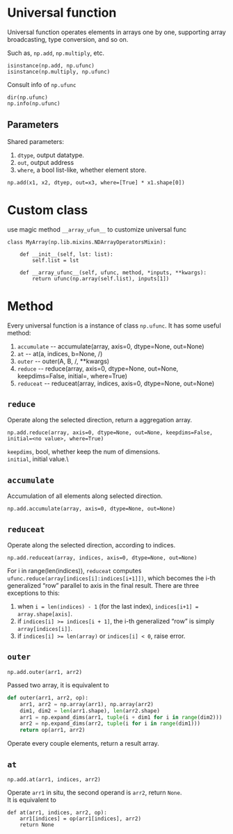 # Universal function
Universal function operates elements in arrays one by one, 
supporting array broadcasting, type conversion, and so on.

Such as, `np.add`, `np.multiply`, etc.
```python3
isinstance(np.add, np.ufunc)
isinstance(np.multiply, np.ufunc)
```
Consult info of `np.ufunc`
```python3
dir(np.ufunc)
np.info(np.ufunc)
```

## Parameters
Shared parameters:
1. `dtype`, output datatype.
2. `out`, output address
3. `where`, a bool list-like, whether element store. 
```python3
np.add(x1, x2, dtyep, out=x3, where=[True] * x1.shape[0])
```

# Custom class 
use magic method `__array_ufun__` to customize universal func
```python3
class MyArray(np.lib.mixins.NDArrayOperatorsMixin):

    def __init__(self, lst: list):
        self.list = lst

    def __array_ufunc__(self, ufunc, method, *inputs, **kwargs):
        return ufunc(np.array(self.list), inputs[1])
```

# Method
Every universal function is a instance of class `np.ufunc`.
It has some useful method:
1. `accumulate`  --  accumulate(array, axis=0, dtype=None, out=None)
2. `at`  --  at(a, indices, b=None, /)
3. `outer`  --  outer(A, B, /, **kwargs)
4. `reduce`  --  reduce(array, axis=0, dtype=None, out=None, keepdims=False, initial=<no value>, where=True)
5. `reduceat`  --  reduceat(array, indices, axis=0, dtype=None, out=None)

## `reduce`
Operate along the selected direction, return a aggregation array.
```python3
np.add.reduce(array, axis=0, dtype=None, out=None, keepdims=False, initial=<no value>, where=True)
```
`keepdims`, bool, whether keep the num of dimensions.\
`initial`, initial value.\

## `accumulate`
Accumulation of all elements along selected direction.
```python3
np.add.accumulate(array, axis=0, dtype=None, out=None)
```

## `reduceat`
Operate along the selected direction, according to indices.
```python3
np.add.reduceat(array, indices, axis=0, dtype=None, out=None)
```
For i in range(len(indices)), `reduceat`
computes `ufunc.reduce(array[indices[i]:indices[i+1]])`, 
which becomes the i-th generalized “row” parallel to axis in the final result. 
There are three exceptions to this:
1. when `i = len(indices) - 1` (for the last index), `indices[i+1] = array.shape[axis]`.
2. if `indices[i] >= indices[i + 1]`, the i-th generalized “row” is simply `array[indices[i]]`.
3. if `indices[i] >= len(array)` or `indices[i] < 0`, raise error.

## `outer`
```python3
np.add.outer(arr1, arr2)
```
Passed two array, it is equivalent to
```python
def outer(arr1, arr2, op):
    arr1, arr2 = np.array(arr1), np.array(arr2)
    dim1, dim2 = len(arr1.shape), len(arr2.shape)
    arr1 = np.expand_dims(arr1, tuple(i + dim1 for i in range(dim2)))
    arr2 = np.expand_dims(arr2, tuple(i for i in range(dim1)))
    return op(arr1, arr2)
```
Operate every couple elements, return a result array. 

## `at`
```python3
np.add.at(arr1, indices, arr2)
```
Operate `arr1` in situ, the second operand is `arr2`, return `None`.\
It is equivalent to
```python3
def at(arr1, indices, arr2, op):
    arr1[indices] = op(arr1[indices], arr2)
    return None
```